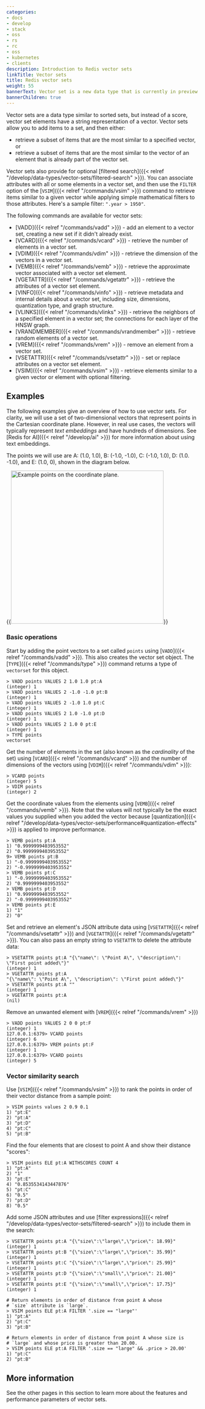 ```yaml
---
categories:
- docs
- develop
- stack
- oss
- rs
- rc
- oss
- kubernetes
- clients
description: Introduction to Redis vector sets
linkTitle: Vector sets
title: Redis vector sets
weight: 55
bannerText: Vector set is a new data type that is currently in preview and may be subject to change.
bannerChildren: true
---
```


Vector sets are a data type similar to sorted sets, but instead of a score, vector set elements have a string representation of a vector.
Vector sets allow you to add items to a set, and then either:

* retrieve a subset of items that are the most similar to a specified vector, or
* retrieve a subset of items that are the most similar to the vector of an element that is already part of the vector set.

Vector sets also provide for optional [filtered search]({{< relref "/develop/data-types/vector-sets/filtered-search" >}}). You can associate attributes with all or some elements in a vector set, and then use the `FILTER` option of the [`VSIM`]({{< relref "/commands/vsim" >}}) command to retrieve items similar to a given vector while applying simple mathematical filters to those attributes. Here's a sample filter: `".year > 1950"`.

The following commands are available for vector sets:

- [VADD]({{< relref "/commands/vadd" >}}) - add an element to a vector set, creating a new set if it didn't already exist.
- [VCARD]({{< relref "/commands/vcard" >}}) - retrieve the number of elements in a vector set.
- [VDIM]({{< relref "/commands/vdim" >}}) - retrieve the dimension of the vectors in a vector set.
- [VEMB]({{< relref "/commands/vemb" >}}) - retrieve the approximate vector associated with a vector set element.
- [VGETATTR]({{< relref "/commands/vgetattr" >}}) - retrieve the attributes of a vector set element.
- [VINFO]({{< relref "/commands/vinfo" >}}) - retrieve metadata and internal details about a vector set, including size, dimensions, quantization type, and graph structure.
- [VLINKS]({{< relref "/commands/vlinks" >}}) - retrieve the neighbors of a specified element in a vector set; the connections for each layer of the HNSW graph.
- [VRANDMEMBER]({{< relref "/commands/vrandmember" >}}) - retrieve random elements of a vector set.
- [VREM]({{< relref "/commands/vrem" >}}) - remove an element from a vector set.
- [VSETATTR]({{< relref "/commands/vsetattr" >}}) - set or replace attributes on a vector set element.
- [VSIM]({{< relref "/commands/vsim" >}}) - retrieve elements similar to a given vector or element with optional filtering.

## Examples

The following examples give an overview of how to use vector sets. For clarity,
we will use a set of two-dimensional vectors that represent points in the
Cartesian coordinate plane. However, in real use cases, the vectors will typically
represent *text embeddings* and have hundreds of dimensions. See
[Redis for AI]({{< relref "/develop/ai" >}}) for more information about using text
embeddings.

The points we will use are A: (1.0, 1.0), B: (-1.0, -1.0), C: (-1.0, 1.0), D: (1.0. -1.0), and
E: (1.0, 0), shown in the diagram below.

{{<image filename="images/vecsets/VecSetExamplePoints.drawio.svg" alt="Example points on the coordinate plane." width="400px">}}

### Basic operations

Start by adding the point vectors to a set called `points` using
[`VADD`]({{< relref "/commands/vadd" >}}). This also creates the vector set object.
The [`TYPE`]({{< relref "/commands/type" >}}) command returns a type of `vectorset`
for this object.

```
> VADD points VALUES 2 1.0 1.0 pt:A
(integer) 1
> VADD points VALUES 2 -1.0 -1.0 pt:B
(integer) 1
> VADD points VALUES 2 -1.0 1.0 pt:C
(integer) 1
> VADD points VALUES 2 1.0 -1.0 pt:D
(integer) 1
> VADD points VALUES 2 1.0 0 pt:E
(integer) 1
> TYPE points
vectorset
```

Get the number of elements in the set (also known as the *cardinality* of the set)
using [`VCARD`]({{< relref "/commands/vcard" >}}) and the number of dimensions of
the vectors using [`VDIM`]({{< relref "/commands/vdim" >}}):

```
> VCARD points
(integer) 5
> VDIM points
(integer) 2
```

Get the coordinate values from the elements using [`VEMB`]({{< relref "/commands/vemb" >}}).
Note that the values will not typically be the exact values you supplied when you added
the vector because
[quantization]({{< relref "/develop/data-types/vector-sets/performance#quantization-effects" >}})
is applied to improve performance.

```
> VEMB points pt:A
1) "0.9999999403953552"
2) "0.9999999403953552"
9> VEMB points pt:B
1) "-0.9999999403953552"
2) "-0.9999999403953552"
> VEMB points pt:C
1) "-0.9999999403953552"
2) "0.9999999403953552"
> VEMB points pt:D
1) "0.9999999403953552"
2) "-0.9999999403953552"
> VEMB points pt:E
1) "1"
2) "0"
```

Set and retrieve an element's JSON attribute data using
[`VSETATTR`]({{< relref "/commands/vsetattr" >}})
and [`VGETATTR`]({{< relref "/commands/vgetattr" >}}). You can also pass an empty string
to `VSETATTR` to delete the attribute data:

```
> VSETATTR points pt:A "{\"name\": \"Point A\", \"description\": \"First point added\"}" 
(integer) 1
> VGETATTR points pt:A
"{\"name\": \"Point A\", \"description\": \"First point added\"}"
> VSETATTR points pt:A "" 
(integer) 1
> VGETATTR points pt:A
(nil)
```

Remove an unwanted element with [`VREM`]({{< relref "/commands/vrem" >}})

```
> VADD points VALUES 2 0 0 pt:F
(integer) 1
127.0.0.1:6379> VCARD points
(integer) 6
127.0.0.1:6379> VREM points pt:F
(integer) 1
127.0.0.1:6379> VCARD points
(integer) 5
```

### Vector similarity search

Use [`VSIM`]({{< relref "/commands/vsim" >}}) to rank the points in order of their vector distance from a sample point:

```
> VSIM points values 2 0.9 0.1
1) "pt:E"
2) "pt:A"
3) "pt:D"
4) "pt:C"
5) "pt:B"
```

Find the four elements that are closest to point A and show their distance "scores":

```
> VSIM points ELE pt:A WITHSCORES COUNT 4
1) "pt:A"
2) "1"
3) "pt:E"
4) "0.8535534143447876"
5) "pt:C"
6) "0.5"
7) "pt:D"
8) "0.5"
```

Add some JSON attributes and use
[filter expressions]({{< relref "/develop/data-types/vector-sets/filtered-search" >}})
to include them in the search:

```
> VSETATTR points pt:A "{\"size\":\"large\",\"price\": 18.99}"
(integer) 1
> VSETATTR points pt:B "{\"size\":\"large\",\"price\": 35.99}"
(integer) 1
> VSETATTR points pt:C "{\"size\":\"large\",\"price\": 25.99}"
(integer) 1
> VSETATTR points pt:D "{\"size\":\"small\",\"price\": 21.00}"
(integer) 1
> VSETATTR points pt:E "{\"size\":\"small\",\"price\": 17.75}"
(integer) 1

# Return elements in order of distance from point A whose
# `size` attribute is `large`.
> VSIM points ELE pt:A FILTER '.size == "large"'
1) "pt:A"
2) "pt:C"
3) "pt:B"

# Return elements in order of distance from point A whose size is
# `large` and whose price is greater than 20.00.
> VSIM points ELE pt:A FILTER '.size == "large" && .price > 20.00'
1) "pt:C"
2) "pt:B"
```

## More information

See the other pages in this section to learn more about the features
and performance parameters of vector sets.
